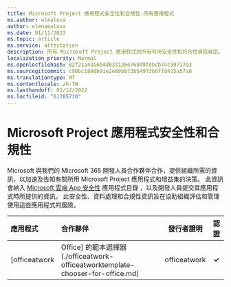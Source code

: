 ```yaml
---
title: Microsoft Project 應用程式安全性和合規性-所有應用程式
ms.author: elmalova
author: elenamalova
ms.date: 01/11/2022
ms.topic: article
ms.service: attestation
description: 所有 Microsoft Project 應用程式的所有可用安全性和符合性資訊資訊。
localization_priority: Normal
ms.openlocfilehash: 82f21a43a6b4d033126e76049fdbcb74c39717d3
ms.sourcegitcommit: c90bc1880b91e2e60bb72b5497366ffd415a57a8
ms.translationtype: MT
ms.contentlocale: zh-TW
ms.lasthandoff: 01/12/2022
ms.locfileid: "61785710"
---
```

# <a name="microsoft-project-apps-security-and-compliance"></a>Microsoft Project 應用程式安全性和合規性

Microsoft 與我們的 Microsoft 365 開發人員合作夥伴合作，提供組織所需的資訊，以加速及告知有關所用 Microsoft Project 應用程式和增益集的決策。 此資訊會納入 [Microsoft 雲端 App 安全性](https://www.microsoft.com/en-us/enterprise-mobility-security/cloud-app-security) 應用程式目錄 ，以及開發人員提交其應用程式時所提供的資訊。 此安全性、資料處理和合規性資訊旨在協助組織評估和管理使用這些應用程式的風險。

| **應用程式** | **合作夥伴** | **發行者證明** | **認證** |
|:--------|:------------|:----------------------:|:-------------:|
| [officeatwork | Office] 的範本選擇器 (./officeatwork-officeatworktemplate-chooser-for-office.md)  | officeatwork | **✓** |  |
